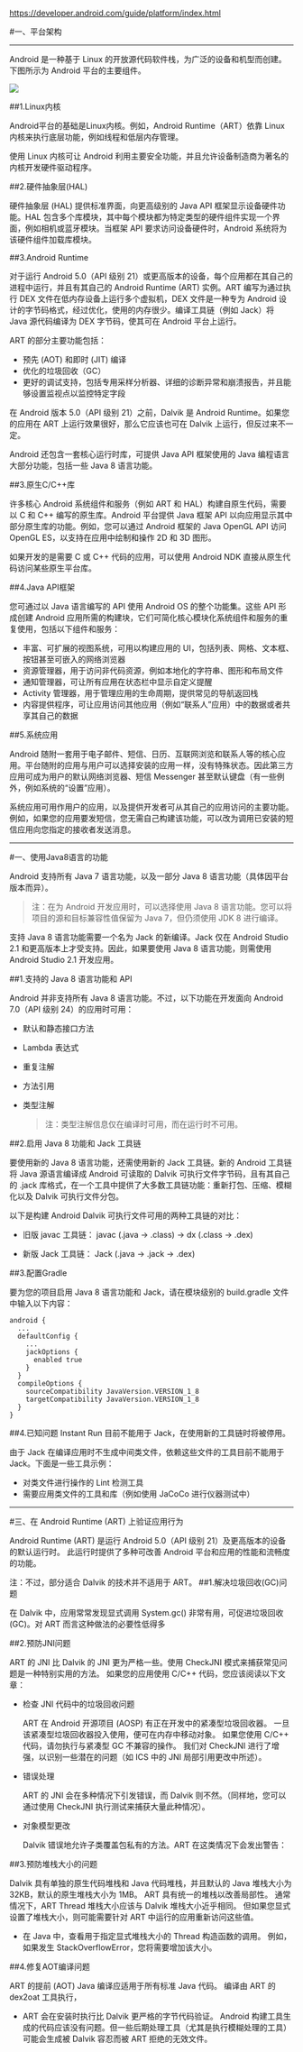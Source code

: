 <a href="https://developer.android.com/guide/platform/index.html">https://developer.android.com/guide/platform/index.html</a>

#一、平台架构
***

Android 是一种基于 Linux 的开放源代码软件栈，为广泛的设备和机型而创建。下图所示为 Android 平台的主要组件。

![](http://i.imgur.com/0geRnpW.png)

##1.Linux内核

Android平台的基础是Linux内核。例如，Android Runtime（ART）依靠 Linux 内核来执行底层功能，例如线程和低层内存管理。

使用 Linux 内核可让 Android 利用主要安全功能，并且允许设备制造商为著名的内核开发硬件驱动程序。

##2.硬件抽象层(HAL)

硬件抽象层 (HAL) 提供标准界面，向更高级别的 Java API 框架显示设备硬件功能。HAL 包含多个库模块，其中每个模块都为特定类型的硬件组件实现一个界面，例如相机或蓝牙模块。当框架 API 要求访问设备硬件时，Android 系统将为该硬件组件加载库模块。

##3.Android Runtime

对于运行 Android 5.0（API 级别 21）或更高版本的设备，每个应用都在其自己的进程中运行，并且有其自己的 Android Runtime (ART) 实例。ART 编写为通过执行 DEX 文件在低内存设备上运行多个虚拟机，DEX 文件是一种专为 Android 设计的字节码格式，经过优化，使用的内存很少。编译工具链（例如 Jack）将 Java 源代码编译为 DEX 字节码，使其可在 Android 平台上运行。

ART 的部分主要功能包括：

*	预先 (AOT) 和即时 (JIT) 编译
*	优化的垃圾回收（GC）
*	更好的调试支持，包括专用采样分析器、详细的诊断异常和崩溃报告，并且能够设置监视点以监控特定字段

在 Android 版本 5.0（API 级别 21）之前，Dalvik 是 Android Runtime。如果您的应用在 ART 上运行效果很好，那么它应该也可在 Dalvik 上运行，但反过来不一定。

Android 还包含一套核心运行时库，可提供 Java API 框架使用的 Java 编程语言大部分功能，包括一些 Java 8 语言功能。


##3.原生C/C++库

许多核心 Android 系统组件和服务（例如 ART 和 HAL）构建自原生代码，需要以 C 和 C++ 编写的原生库。Android 平台提供 Java 框架 API 以向应用显示其中部分原生库的功能。例如，您可以通过 Android 框架的 Java OpenGL API 访问 OpenGL ES，以支持在应用中绘制和操作 2D 和 3D 图形。

如果开发的是需要 C 或 C++ 代码的应用，可以使用 Android NDK 直接从原生代码访问某些原生平台库。

##4.Java API框架

您可通过以 Java 语言编写的 API 使用 Android OS 的整个功能集。这些 API 形成创建 Android 应用所需的构建块，它们可简化核心模块化系统组件和服务的重复使用，包括以下组件和服务：

*	丰富、可扩展的视图系统，可用以构建应用的 UI，包括列表、网格、文本框、按钮甚至可嵌入的网络浏览器
*	资源管理器，用于访问非代码资源，例如本地化的字符串、图形和布局文件
*	通知管理器，可让所有应用在状态栏中显示自定义提醒
*	Activity 管理器，用于管理应用的生命周期，提供常见的导航返回栈
*	内容提供程序，可让应用访问其他应用（例如“联系人”应用）中的数据或者共享其自己的数据

##5.系统应用

Android 随附一套用于电子邮件、短信、日历、互联网浏览和联系人等的核心应用。平台随附的应用与用户可以选择安装的应用一样，没有特殊状态。因此第三方应用可成为用户的默认网络浏览器、短信 Messenger 甚至默认键盘（有一些例外，例如系统的“设置”应用）。

系统应用可用作用户的应用，以及提供开发者可从其自己的应用访问的主要功能。例如，如果您的应用要发短信，您无需自己构建该功能，可以改为调用已安装的短信应用向您指定的接收者发送消息。

***
#一、使用Java8语言的功能

Android 支持所有 Java 7 语言功能，以及一部分 Java 8 语言功能（具体因平台版本而异）。

>注：在为 Android 开发应用时，可以选择使用 Java 8 语言功能。您可以将项目的源和目标兼容性值保留为 Java 7，但仍须使用 JDK 8 进行编译。

支持 Java 8 语言功能需要一个名为 Jack 的新编译。Jack 仅在 Android Studio 2.1 和更高版本上才受支持。因此，如果要使用 Java 8 语言功能，则需使用 Android Studio 2.1 开发应用。


##1.支持的 Java 8 语言功能和 API

Android 并非支持所有 Java 8 语言功能。不过，以下功能在开发面向 Android 7.0（API 级别 24）的应用时可用：

*	默认和静态接口方法
*	Lambda 表达式
*	重复注解
*	方法引用
*	类型注解

	>注：类型注解信息仅在编译时可用，而在运行时不可用。

##2.启用 Java 8 功能和 Jack 工具链

要使用新的 Java 8 语言功能，还需使用新的 Jack 工具链。新的 Android 工具链将 Java 源语言编译成 Android 可读取的 Dalvik 可执行文件字节码，且有其自己的 .jack 库格式，在一个工具中提供了大多数工具链功能：重新打包、压缩、模糊化以及 Dalvik 可执行文件分包。

以下是构建 Android Dalvik 可执行文件可用的两种工具链的对比：

*	旧版 javac 工具链：
	javac (.java → .class) → dx (.class → .dex)

*	新版 Jack 工具链：
	Jack (.java → .jack → .dex)

##3.配置Gradle

要为您的项目启用 Java 8 语言功能和 Jack，请在模块级别的 build.gradle 文件中输入以下内容：

	android {
	  ...
	  defaultConfig {
	    ...
	    jackOptions {
	      enabled true
	    }
	  }
	  compileOptions {
	    sourceCompatibility JavaVersion.VERSION_1_8
	    targetCompatibility JavaVersion.VERSION_1_8
	  }
	}


##4.已知问题
Instant Run 目前不能用于 Jack，在使用新的工具链时将被停用。

由于 Jack 在编译应用时不生成中间类文件，依赖这些文件的工具目前不能用于 Jack。下面是一些工具示例：

*	对类文件进行操作的 Lint 检测工具
*	需要应用类文件的工具和库（例如使用 JaCoCo 进行仪器测试中）

***

#三、在 Android Runtime (ART) 上验证应用行为

Android Runtime (ART) 是运行 Android 5.0（API 级别 21）及更高版本的设备的默认运行时。 此运行时提供了多种可改善 Android 平台和应用的性能和流畅度的功能。

注：不过，部分适合 Dalvik 的技术并不适用于 ART。
##1.解决垃圾回收(GC)问题

在 Dalvik 中，应用常常发现显式调用 System.gc() 非常有用，可促进垃圾回收 (GC)。对 ART 而言这种做法的必要性低得多

##2.预防JNI问题

ART 的 JNI 比 Dalvik 的 JNI 更为严格一些。使用 CheckJNI 模式来捕获常见问题是一种特别实用的方法。 如果您的应用使用 C/C++ 代码，您应该阅读以下文章：

*	检查 JNI 代码中的垃圾回收问题

	ART 在 Android 开源项目 (AOSP) 有正在开发中的紧凑型垃圾回收器。 一旦该紧凑型垃圾回收器投入使用，便可在内存中移动对象。 如果您使用 C/C++ 代码，请勿执行与紧凑型 GC 不兼容的操作。 我们对 CheckJNI 进行了增强，以识别一些潜在的问题（如 ICS 中的 JNI 局部引用更改中所述）。

*	错误处理
	
	ART 的 JNI 会在多种情况下引发错误，而 Dalvik 则不然。（同样地，您可以通过使用 CheckJNI 执行测试来捕获大量此种情况）。

*	对象模型更改

	Dalvik 错误地允许子类覆盖包私有的方法。ART 在这类情况下会发出警告：

##3.预防堆栈大小的问题

Dalvik 具有单独的原生代码堆栈和 Java 代码堆栈，并且默认的 Java 堆栈大小为 32KB，默认的原生堆栈大小为 1MB。 ART 具有统一的堆栈以改善局部性。 通常情况下，ART Thread 堆栈大小应该与 Dalvik 堆栈大小近乎相同。 但如果您显式设置了堆栈大小，则可能需要针对 ART 中运行的应用重新访问这些值。

*	在 Java 中，查看用于指定显式堆栈大小的 Thread 构造函数的调用。 例如，如果发生 StackOverflowError，您将需要增加该大小。

##4.修复AOT编译问题

ART 的提前 (AOT) Java 编译应适用于所有标准 Java 代码。 编译由 ART 的 dex2oat 工具执行，

*	ART 会在安装时执行比 Dalvik 更严格的字节代码验证。 Android 构建工具生成的代码应该没有问题。但一些后期处理工具（尤其是执行模糊处理的工具）可能会生成被 Dalvik 容忍而被 ART 拒绝的无效文件。
